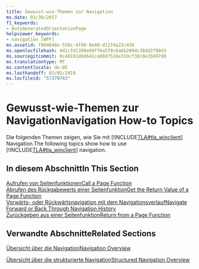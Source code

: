```yaml
---
title: Gewusst-wie-Themen zur Navigation
ms.date: 03/30/2017
f1_keywords:
- AutoGeneratedOrientationPage
helpviewer_keywords:
- navigation [WPF]
ms.assetid: f804648e-558c-4f60-8e48-d11f4a23c436
ms.openlocfilehash: 4d1cfd1388e68ff6a5f8c6a6b209dc38dd2f80d3
ms.sourcegitcommit: 0c48191d6d641ce88d7510e319cf38c0e35697d0
ms.translationtype: MT
ms.contentlocale: de-DE
ms.lasthandoff: 03/05/2019
ms.locfileid: "57379743"
---
```

# <a name="navigation-how-to-topics"></a><span data-ttu-id="90de4-102">Gewusst-wie-Themen zur Navigation</span><span class="sxs-lookup"><span data-stu-id="90de4-102">Navigation How-to Topics</span></span>
<span data-ttu-id="90de4-103">Die folgenden Themen zeigen, wie Sie mit [!INCLUDE[TLA#tla_winclient](../../../../includes/tlasharptla-winclient-md.md)] Navigation.</span><span class="sxs-lookup"><span data-stu-id="90de4-103">The following topics show how to use [!INCLUDE[TLA#tla_winclient](../../../../includes/tlasharptla-winclient-md.md)] navigation.</span></span>  
  
## <a name="in-this-section"></a><span data-ttu-id="90de4-104">In diesem Abschnitt</span><span class="sxs-lookup"><span data-stu-id="90de4-104">In This Section</span></span>  
 [<span data-ttu-id="90de4-105">Aufrufen von Seitenfunktionen</span><span class="sxs-lookup"><span data-stu-id="90de4-105">Call a Page Function</span></span>](how-to-call-a-page-function.md)  
  [<span data-ttu-id="90de4-106">Abrufen des Rückgabewerts einer Seitenfunktion</span><span class="sxs-lookup"><span data-stu-id="90de4-106">Get the Return Value of a Page Function</span></span>](how-to-get-the-return-value-of-a-page-function.md)  
  [<span data-ttu-id="90de4-107">Vorwärts- oder Rückwärtsnavigation mit dem Navigationsverlauf</span><span class="sxs-lookup"><span data-stu-id="90de4-107">Navigate Forward or Back Through Navigation History</span></span>](how-to-navigate-forward-or-back-through-navigation-history.md)  
  [<span data-ttu-id="90de4-108">Zurückgeben aus einer Seitenfunktion</span><span class="sxs-lookup"><span data-stu-id="90de4-108">Return from a Page Function</span></span>](how-to-return-from-a-page-function.md)  
  
## <a name="related-sections"></a><span data-ttu-id="90de4-109">Verwandte Abschnitte</span><span class="sxs-lookup"><span data-stu-id="90de4-109">Related Sections</span></span>  
 [<span data-ttu-id="90de4-110">Übersicht über die Navigation</span><span class="sxs-lookup"><span data-stu-id="90de4-110">Navigation Overview</span></span>](navigation-overview.md)  
  
 [<span data-ttu-id="90de4-111">Übersicht über die strukturierte Navigation</span><span class="sxs-lookup"><span data-stu-id="90de4-111">Structured Navigation Overview</span></span>](structured-navigation-overview.md)
